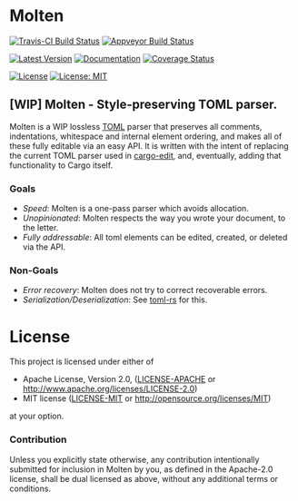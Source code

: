 # Molten

[![Travis-CI Build Status](https://travis-ci.org/LeopoldArkham/Molten.svg?branch=master)](https://travis-ci.org/LeopoldArkham/Molten)
[![Appveyor Build Status](https://ci.appveyor.com/api/projects/status/github/LeopoldArkham/Molten?svg=true)](https://ci.appveyor.com/project/LeopoldArkham/Molten)

[![Latest Version](https://img.shields.io/crates/v/molten.svg)](https://crates.io/crates/molten)
[![Documentation](https://docs.rs/molten/badge.svg)](https://docs.rs/molten)
[![Coverage Status](https://coveralls.io/repos/LeopoldArkham/Molten/badge.svg?branch=master&service=github)](https://coveralls.io/github/LeopoldArkham/Molten?branch=master)

[![License](https://img.shields.io/badge/License-Apache%202.0-blue.svg)](https://opensource.org/licenses/Apache-2.0)
[![License: MIT](https://img.shields.io/badge/License-MIT-yellow.svg)](https://opensource.org/licenses/MIT)

## [WIP] Molten - Style-preserving TOML parser.

Molten is a WIP lossless [TOML](https://github.com/toml-lang/toml) parser that preserves all
comments, indentations, whitespace and internal element ordering, and makes all of these fully
editable via an easy API. It is written with the intent of replacing the current TOML parser
used in [cargo-edit](https://github.com/killercup/cargo-edit), and, eventually, adding that
functionality to Cargo itself.

### Goals

- *Speed*: Molten is a one-pass parser which avoids allocation.
- *Unopinionated*: Molten respects the way you wrote your document, to the letter.
- *Fully addressable*: All toml elements can be edited, created, or deleted via the API.

### Non-Goals

- *Error recovery*: Molten does not try to correct recoverable errors.
- *Serialization/Deserialization*: See [toml-rs](https://github.com/alexcrichton/toml-rs) for this.

# License

This project is licensed under either of

 * Apache License, Version 2.0, ([LICENSE-APACHE](LICENSE-APACHE) or
   http://www.apache.org/licenses/LICENSE-2.0)
 * MIT license ([LICENSE-MIT](LICENSE-MIT) or
   http://opensource.org/licenses/MIT)

at your option.

### Contribution

Unless you explicitly state otherwise, any contribution intentionally submitted
for inclusion in Molten by you, as defined in the Apache-2.0 license, shall be
dual licensed as above, without any additional terms or conditions.

